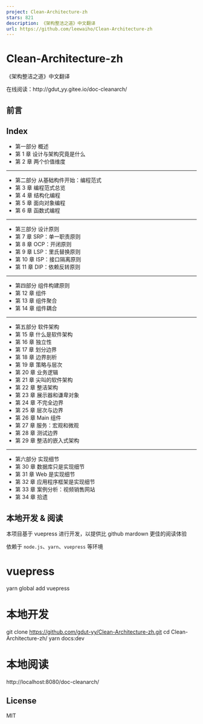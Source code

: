 ```yaml
---
project: Clean-Architecture-zh
stars: 821
description: 《架构整洁之道》中文翻译
url: https://github.com/leewaiho/Clean-Architecture-zh
---
```


Clean-Architecture-zh
=====================

《架构整洁之道》中文翻译

在线阅读：http://gdut\_yy.gitee.io/doc-cleanarch/

前言
--

Index
-----

-   第一部分 概述
-   第 1 章 设计与架构究竟是什么
-   第 2 章 两个价值维度

* * *

-   第二部分 从基础构件开始：编程范式
-   第 3 章 编程范式总览
-   第 4 章 结构化编程
-   第 5 章 面向对象编程
-   第 6 章 函数式编程

* * *

-   第三部分 设计原则
-   第 7 章 SRP：单一职责原则
-   第 8 章 OCP：开闭原则
-   第 9 章 LSP：里氏替换原则
-   第 10 章 ISP：接口隔离原则
-   第 11 章 DIP：依赖反转原则

* * *

-   第四部分 组件构建原则
-   第 12 章 组件
-   第 13 章 组件聚合
-   第 14 章 组件耦合

* * *

-   第五部分 软件架构
-   第 15 章 什么是软件架构
-   第 16 章 独立性
-   第 17 章 划分边界
-   第 18 章 边界剖析
-   第 19 章 策略与层次
-   第 20 章 业务逻辑
-   第 21 章 尖叫的软件架构
-   第 22 章 整洁架构
-   第 23 章 展示器和谦卑对象
-   第 24 章 不完全边界
-   第 25 章 层次与边界
-   第 26 章 Main 组件
-   第 27 章 服务：宏观和微观
-   第 28 章 测试边界
-   第 29 章 整洁的嵌入式架构

* * *

-   第六部分 实现细节
-   第 30 章 数据库只是实现细节
-   第 31 章 Web 是实现细节
-   第 32 章 应用程序框架是实现细节
-   第 33 章 案例分析：视频销售网站
-   第 34 章 拾遗

本地开发 & 阅读
---------

本项目基于 vuepress 进行开发，以提供比 github mardown 更佳的阅读体验

依赖于 `node.js`、`yarn`、`vuepress` 等环境

# vuepress
yarn global add vuepress

# 本地开发
git clone https://github.com/gdut-yy/Clean-Architecture-zh.git
cd Clean-Architecture-zh/
yarn docs:dev

# 本地阅读
http://localhost:8080/doc-cleanarch/

License
-------

MIT

